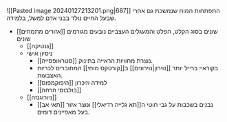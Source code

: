 ![[Pasted image 20240127213201.png|687]]
התפתחות המוח שנמשכת גם אחרי שבעל החיים נולד בבני אדם למשל, בלמידה.
- [[אזורים מתמחים]] שונים בסוג הקלט, הפלט והמעגלים העצביים נובעים מגורמים שונים
	- [[גנטיקה]]
	- ניסיון אישי
		- [[סטראופסייה]] נוצרת מחוויות הראייה בתינוק.
		- בקוראיי ברייל יותר [[נוירון|נוירונים]] ב[[קורטקס מוחי]] המחוברים לכריות האצבעות.
		- [[היפוקמפוס]] למידה וזיכרון
		- [[בולבוסי הרחה]] 
	- [[ניורוגנזה]]
		- [[תאי אב]] נבנים בשכבות על גבי חוטי ה[[תא גלייה רדיאלי]] ונוצר אזור בעל מאפיינים דומים.
